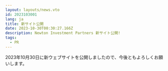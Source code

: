 ```yaml
---
layout: layouts/news.vto
id: 2023103001
lang: ja
title: 新サイト公開
date: 2023-10-30T00:30:27.166Z
description: Newton Investment Partners 新サイト公開!
tags:
  - PR
---
```

2023年10月30日に新ウェブサイトを公開しましたので、今後ともよろしくお願いします。